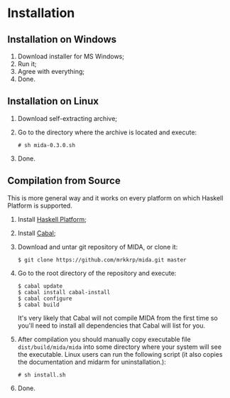 # Installation

## Installation on Windows

1. Download installer for MS Windows;
2. Run it;
3. Agree with everything;
4. Done.

## Installation on Linux

1. Download self-extracting archive;
2. Go to the directory where the archive is located and execute:

   ```
   # sh mida-0.3.0.sh
   ```

3. Done.

## Compilation from Source

This is more general way and it works on every platform on which
Haskell Platform is supported.

1. Install [Haskell Platform](https://www.haskell.org/platform/);
2. Install [Cabal](https://www.haskell.org/cabal/);
3. Download and untar git repository of MIDA, or clone it:

   ```
   $ git clone https://github.com/mrkkrp/mida.git master
   ```

4. Go to the root directory of the repository and execute:

   ```
   $ cabal update
   $ cabal install cabal-install
   $ cabal configure
   $ cabal build
   ```

   It's very likely that Cabal will not compile MIDA from the first
   time so you'll need to install all dependencies that Cabal will
   list for you.

5. After compilation you should manually copy executable file
   `dist/build/mida/mida` into some directory where your system will
   see the executable. Linux users can run the following script (it
   also copies the documentation and midarm for uninstallation.):

   ```
   # sh install.sh
   ```

6. Done.

